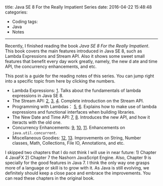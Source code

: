 title: Java SE 8 For the Really Impatient Series
date: 2016-04-22 15:48:48
categories:
  - Coding
tags:
  - Java
  - Notes
---

Recently, I finished reading the book *Java SE 8 For the Really Impatient*. This book covers the main features introduced in Java SE 8, such as Lambda Expressions and Stream API. Also it shows some sweet small features that benefit every day work greatly, namely, the new d ate and time API, the concurrency enhancements, and etc. 

This post is a guide for the reading notes of this series. You can jump right into a specific topic from here by clicking the numbers. 
<br>

* Lambda Expressions: [1][1]. Talks about the fundamentals of lambda expressions in Java SE 8. 
* The Stream API: [2][2], [3][3], [4][4]. Complete introduction on the Stream API. 
* Programming with Lambdas： [5][5], [6][6]. Explains how to make use of lambda expressions and functional interfaces when building libraries. 
* The New Date and Time API: [7][7], [8][8]. Introduces the new API, and how it iteracts with the old one. 
* Concurrency Enhancements: [9][9], [10][10], [11][11]. Enhancements on `java.util.concurrent`. 
* Miscellaneous Goodies: [12][12], [13][13]. Improvements on String, Number classes, Math, Collections, File IO, Annotations, and etc. 

I skipped two chapters that I do not think I will use in near future: 1) Chapter 4 JavaFX 2) Chapter 7 the Nashorn JavaScript Engine. Also, Chapter 9 is specially for the good features in Java 7. I think the only way one grasps more of a language or skill is to grow with it. As Java is still evolving, we definitely should keep a close pace and embrace the improvements. You can read these chapters in the original book. 

[1]: http://blog.kiyanpro.com/2016/03/15/java/Java-SE-8-For-the-Really-Impatient-Note-1/ "Note 1"
[2]: http://blog.kiyanpro.com/2016/03/16/java/Java-SE-8-For-the-Really-Impatient-Note-2/ "Note 2"
[3]: http://blog.kiyanpro.com/2016/03/17/java/Java-SE-8-For-the-Really-Impatient-Note-3/ "Note 3"
[4]: http://blog.kiyanpro.com/2016/03/21/java/Java-SE-8-For-the-Really-Impatient-Note-4/ "Note 4"
[5]: http://blog.kiyanpro.com/2016/03/22/java/Java-SE-8-For-the-Really-Impatient-Note-5/ "Note 5"
[6]: http://blog.kiyanpro.com/2016/03/23/java/Java-SE-8-For-the-Really-Impatient-Note-6/ "Note 6"
[7]: http://blog.kiyanpro.com/2016/03/24/java/Java-SE-8-For-the-Really-Impatient-Note-7/ "Note 7"
[8]: http://blog.kiyanpro.com/2016/03/25/java/Java-SE-8-For-the-Really-Impatient-Note-8/ "Note 8"
[9]: http://blog.kiyanpro.com/2016/03/29/java/Java-SE-8-For-the-Really-Impatient-Note-9/ "Note 9"
[10]: http://blog.kiyanpro.com/2016/03/29/java/Java-SE-8-For-the-Really-Impatient-Note-10/ "Note 10"
[11]: http://blog.kiyanpro.com/2016/03/30/java/Java-SE-8-For-the-Really-Impatient-Note-11/ "Note 11"
[12]: http://blog.kiyanpro.com/2016/03/31/java/Java-SE-8-For-the-Really-Impatient-Note-12/ "Note 12"
[13]: http://blog.kiyanpro.com/2016/04/04/java/Java-SE-8-For-the-Really-Impatient-Note-13/ "Note 13"
